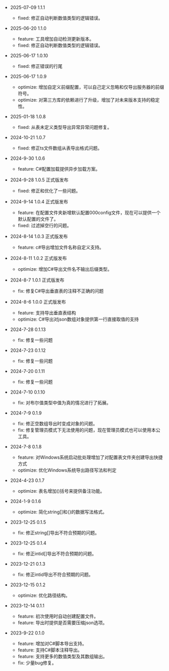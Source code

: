 * 2025-07-09 1.1.1
  - fixed: 修正自动判断数值类型的逻辑错误。

* 2025-06-20 1.1.0
  - feature: 工具增加自动检测更新版本。
  - fixed: 修正自动判断数值类型的逻辑错误。

* 2025-06-17 1.0.10
  - fixed: 修正错误的行尾

* 2025-06-17 1.0.9
  - optimize: 增加自定义前缀配置，可以自己定义忽略和仅导出服务器的前缀符号。
  - optimize: 对第三方库的依赖进行了升级，增加了对未来版本支持的稳定性。

* 2025-01-18 1.0.8
  - fixed: 从表未定义类型导出异常异常问题修复。

* 2024-10-21 1.0.7
  - fixed: 修正ts文件数组从表导出格式问题。

* 2024-9-30 1.0.6
  - feature: C#配置加载提供异步加载方案。

* 2024-9-28 1.0.5
  正式版发布
  - fixed: 修正和优化了一些问题。
  
* 2024-9-14 1.0.4
  正式版发布
  - feature: 在配置文件夹新增默认配置000config文件，现在可以提供一个默认配置的文件了。
  - fixed: 过滤掉空行的问题。

* 2024-8-14 1.0.3
  正式版发布
  - feature: c#导出增加文件名称自定义支持。

* 2024-8-11 1.0.2
  正式版发布
  - optimize: 增加C#导出文件名不输出后缀类型。

* 2024-8-7 1.0.1
  正式版发布
  - fix: 修复C#导出垂直表的注释不正确的问题

* 2024-8-6 1.0.0
  正式版发布
  - feature: 支持导出垂直表结构
  - optimize: C#导出对json数组对象提供第一行直接取值的支持

* 2024-7-28 0.1.13
  - fix: 修复一些问题
  
* 2024-7-23 0.1.12
  - fix: 修复一些问题
  
* 2024-7-20 0.1.11
  - fix: 修复一些问题

* 2024-7-10 0.1.10
  - fix: 对布尔值类型中值为真的情况进行了拓展。

* 2024-7-9 0.1.9
  - fix: 修正空数组导出时变成对象的问题。
  - fix: 修复管理员模式下无法使用的问题，现在管理员模式也可以使用本公工具。

* 2024-7-8 0.1.8
  - feature: 对Windows系统启动批处理增加了对配置表文件夹创建导出快捷方式
  - optimize: 优化Windows系统导出路径写法和判定

* 2024-4-23 0.1.7
  - optimize: 表名增加()括号来提供备注功能。

* 2024-1-9 0.1.6
  - optimize: 简化string[]和{}的数据写法格式。

* 2023-12-25 0.1.5
  - fix: 修正string[]导出不符合预期的问题。

* 2023-12-25 0.1.4
  - fix: 修正intid[]导出不符合预期的问题。

* 2023-12-21 0.1.3
  - fix: 修正intid导出不符合预期的问题。

* 2023-12-15 0.1.2
  - optimize: 优化路径结构。

* 2023-12-14 0.1.1
  - feature: 初次使用时自动创建配置文件。
  - feature: 导出时提供是否需要压缩json选项。

* 2023-9-22 0.1.0
  - feature: 增加对C#脚本导出支持。
  - feature: 支持C#脚本注释导出。
  - feature: 支持更多的数值类型及其数组输出。
  - fix: 少量bug修复。
